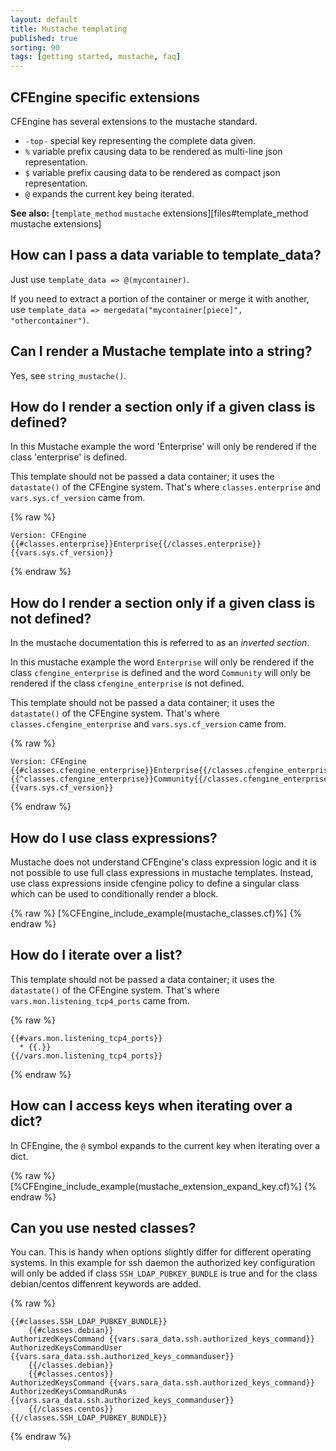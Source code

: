 ```yaml
---
layout: default
title: Mustache templating
published: true
sorting: 90
tags: [getting started, mustache, faq]
---
```


## CFEngine specific extensions

CFEngine has several extensions to the mustache standard.

* `-top-` special key representing the complete data given.
* `%` variable prefix causing data to be rendered as multi-line json representation.
* `$` variable prefix causing data to be rendered as compact json representation.
* `@` expands the current key being iterated.

**See also:** [`template_method` `mustache` extensions][files#template_method mustache extensions]

## How can I pass a data variable to template_data?

Just use `template_data => @(mycontainer)`.

If you need to extract a portion of the container or merge it with another, use
`template_data => mergedata("mycontainer[piece]", "othercontainer")`.

## Can I render a Mustache template into a string?

Yes, see `string_mustache()`.

## How do I render a section only if a given class is defined?

In this Mustache example the word 'Enterprise' will only be rendered if the
class 'enterprise' is defined.

This template should not be passed a data container; it uses the `datastate()`
of the CFEngine system. That's where `classes.enterprise` and
`vars.sys.cf_version` came from.

{% raw %}
```
Version: CFEngine {{#classes.enterprise}}Enterprise{{/classes.enterprise}} {{vars.sys.cf_version}}
```
{% endraw %}

## How do I render a section only if a given class is not defined?

In the mustache documentation this is referred to as an *inverted section*.

In this mustache example the word ```Enterprise``` will only be rendered if the
class ```cfengine_enterprise``` is defined and the word ```Community``` will
only be rendered if the class ```cfengine_enterprise``` is not defined.

This template should not be passed a data container; it uses the `datastate()`
of the CFEngine system. That's where `classes.cfengine_enterprise` and
`vars.sys.cf_version` came from.

{% raw %}
```
Version: CFEngine {{#classes.cfengine_enterprise}}Enterprise{{/classes.cfengine_enterprise}}{{^classes.cfengine_enterprise}}Community{{/classes.cfengine_enterprise}} {{vars.sys.cf_version}}
```
{% endraw %}

## How do I use class expressions?

Mustache does not understand CFEngine's class expression logic and it is not
possible to use full class expressions in mustache templates. Instead, use class
expressions inside cfengine policy to define a singular class which can be used
to conditionally render a block.

{% raw %}
[%CFEngine_include_example(mustache_classes.cf)%]
{% endraw %}

## How do I iterate over a list?

This template should not be passed a data container; it uses the `datastate()`
of the CFEngine system. That's where `vars.mon.listening_tcp4_ports` came from.

{% raw %}
```
{{#vars.mon.listening_tcp4_ports}}
  * {{.}}
{{/vars.mon.listening_tcp4_ports}}
```
{% endraw %}

## How can I access keys when iterating over a dict?

In CFEngine, the `@` symbol expands to the current key  when iterating over a dict.

{% raw %}
[%CFEngine_include_example(mustache_extension_expand_key.cf)%]
{% endraw %}

## Can you use nested classes?

You can. This is handy when options slightly differ for different operating systems.
In this example for ssh daemon the authorized key configuration will only be added if
class `SSH_LDAP_PUBKEY_BUNDLE` is true and for the class debian/centos diffenrent
keywords are added.

{% raw %}
```
{{#classes.SSH_LDAP_PUBKEY_BUNDLE}}
    {{#classes.debian}}
AuthorizedKeysCommand {{vars.sara_data.ssh.authorized_keys_command}}
AuthorizedKeysCommandUser {{vars.sara_data.ssh.authorized_keys_commanduser}}
    {{/classes.debian}}
    {{#classes.centos}}
AuthorizedKeysCommand {{vars.sara_data.ssh.authorized_keys_command}}
AuthorizedKeysCommandRunAs {{vars.sara_data.ssh.authorized_keys_commanduser}}
    {{/classes.centos}}
{{/classes.SSH_LDAP_PUBKEY_BUNDLE}}
```
{% endraw %}


